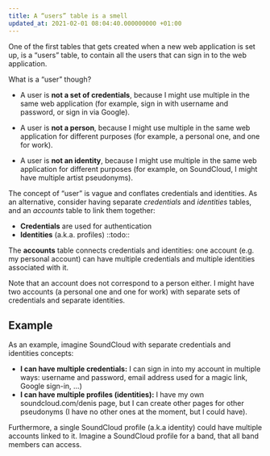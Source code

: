 ```yaml
---
title: A “users” table is a smell
updated_at: 2021-02-01 08:04:40.000000000 +01:00
---
```



One of the first tables that gets created when a new web application is set up, is a “users” table, to contain all the users that can sign in to the web application.

What is a “user” though?

* A user is **not a set of credentials**, because I might use multiple in the same web application (for example, sign in with username and password, or sign in via Google).

* A user is **not a person**, because I might use multiple in the same web application for different purposes (for example, a personal one, and one for work).

* A user is **not an identity**, because I might use multiple in the same web application for different purposes (for example, on SoundCloud, I might have multiple artist pseudonyms).

The concept of “user” is vague and conflates credentials and identities. As an alternative, consider having separate *credentials* and *identities* tables, and an *accounts* table to link them together:

* **Credentials** are used for authentication
* **Identities** (a.k.a. profiles) ::todo::

The **accounts** table connects credentials and identities: one account (e.g. my personal account) can have multiple credentials and multiple identities associated with it.

Note that an account does not correspond to a person either. I might have two accounts (a personal one and one for work) with separate sets of credentials and separate identities.

## Example
As an example, imagine SoundCloud with separate credentials and identities concepts:

* **I can have multiple credentials:** I can sign in into my account in multiple ways: username and password, email address used for a magic link, Google sign-in, …)
* **I can have multiple profiles (identities):** I have my own soundcloud.com/denis page, but I can create other pages for other pseudonyms (I have no other ones at the moment, but I could have).

Furthermore, a single SoundCloud profile (a.k.a identity) could have multiple accounts linked to it. Imagine a SoundCloud profile for a band, that all band members can access.